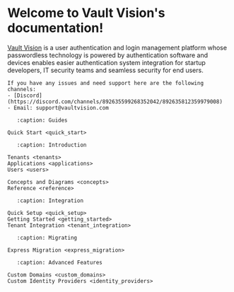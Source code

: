 Welcome to Vault Vision's documentation!
===================================

[Vault Vision](https://vaultvision.com) is a user authentication and login management platform whose passwordless technology is powered by authentication software and devices enables easier authentication system integration for startup developers, IT security teams and seamless security for end users.


```{note}
If you have any issues and need support here are the following channels:
- [Discord](https://discord.com/channels/892635599268352042/892635812359979008)
- Email: support@vaultvision.com
```


```{toctree}
   :caption: Guides

Quick Start <quick_start>
```

```{toctree}
   :caption: Introduction

Tenants <tenants>
Applications <applications>
Users <users>

Concepts and Diagrams <concepts>
Reference <reference>
```


```{toctree}
   :caption: Integration

Quick Setup <quick_setup>
Getting Started <getting_started>
Tenant Integration <tenant_integration>
```


```{toctree}
   :caption: Migrating

Express Migration <express_migration>
```


```{toctree}
   :caption: Advanced Features

Custom Domains <custom_domains>
Custom Identity Providers <identity_providers>
```
